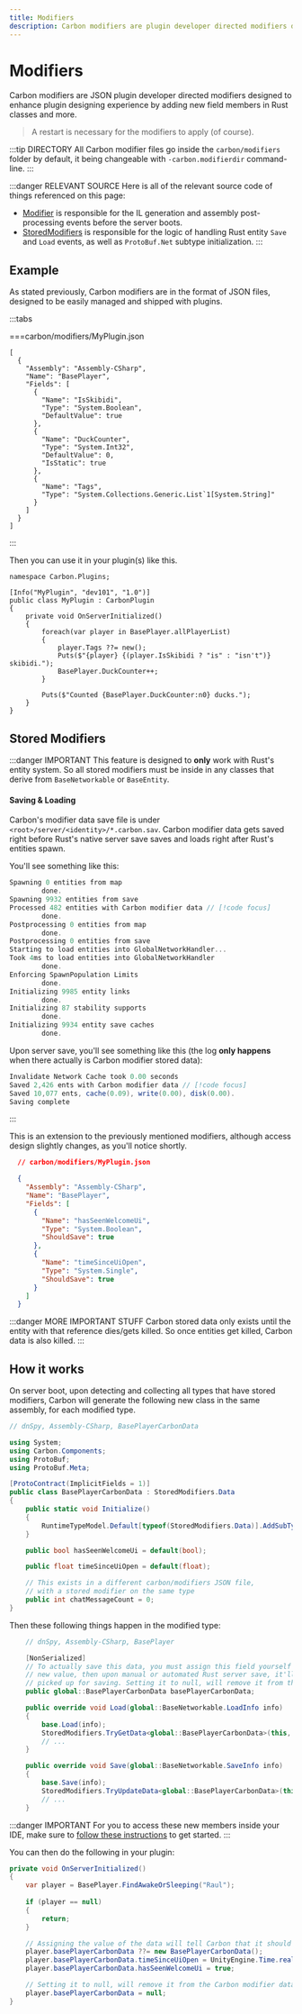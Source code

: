 ```yaml
---
title: Modifiers
description: Carbon modifiers are plugin developer directed modifiers designed to enhance plugin designing experience by adding new field members in Rust classes and more.
---
```


# Modifiers
Carbon modifiers are JSON plugin developer directed modifiers designed to enhance plugin designing experience by adding new field members in Rust classes and more.

> A restart is necessary for the modifiers to apply (of course).

:::tip DIRECTORY
All Carbon modifier files go inside the `carbon/modifiers` folder by default, it being changeable with `-carbon.modifierdir` command-line.
:::

:::danger RELEVANT SOURCE
Here is all of the relevant source code of things referenced on this page:
- [Modifier](https://github.com/CarbonCommunity/Carbon/blob/develop/Carbon.Core/Carbon.Tools/Carbon.Publicizer.Shared/Modifier.cs) is responsible for the IL generation and assembly post-processing events before the server boots.
- [StoredModifiers](https://github.com/CarbonCommunity/Carbon.Common/blob/develop/src/Carbon/Components/StoredModifiers.cs) is responsible for the logic of handling Rust entity `Save` and `Load` events, as well as `ProtoBuf.Net` subtype initialization.
:::

## Example
As stated previously, Carbon modifiers are in the format of JSON files, designed to be easily managed and shipped with plugins.

:::tabs

===carbon/modifiers/MyPlugin.json
```json:line-numbers
[
  {
    "Assembly": "Assembly-CSharp",
    "Name": "BasePlayer",
    "Fields": [
      {
        "Name": "IsSkibidi",
        "Type": "System.Boolean",
        "DefaultValue": true
      },
	  {
        "Name": "DuckCounter",
        "Type": "System.Int32",
        "DefaultValue": 0,
        "IsStatic": true
      },
      {
        "Name": "Tags",
        "Type": "System.Collections.Generic.List`1[System.String]"
      }
    ]
  }
]
```
:::

Then you can use it in your plugin(s) like this.
```csharp:line-numbers
namespace Carbon.Plugins;

[Info("MyPlugin", "dev101", "1.0")]
public class MyPlugin : CarbonPlugin
{
	private void OnServerInitialized()
	{
        foreach(var player in BasePlayer.allPlayerList)
        {
            player.Tags ??= new();
            Puts($"{player} {(player.IsSkibidi ? "is" : "isn't")} skibidi.");
            BasePlayer.DuckCounter++;
        }

		Puts($"Counted {BasePlayer.DuckCounter:n0} ducks.");
	}
}
```

##  Stored Modifiers
:::danger IMPORTANT
This feature is designed to **only** work with Rust's entity system. So all stored modifiers must be inside in any classes that derive from `BaseNetworkable` or `BaseEntity`.

#### Saving & Loading
Carbon's modifier data save file is under `<root>/server/<identity>/*.carbon.sav`. Carbon modifier data gets saved right before Rust's native server save saves and loads right after Rust's entities spawn.

You'll see something like this:
```cs
Spawning 0 entities from map
        done.
Spawning 9932 entities from save
Processed 482 entities with Carbon modifier data // [!code focus]
        done.
Postprocessing 0 entities from map
        done.
Postprocessing 0 entities from save
Starting to load entities into GlobalNetworkHandler...
Took 4ms to load entities into GlobalNetworkHandler
        done.
Enforcing SpawnPopulation Limits
        done.
Initializing 9985 entity links
        done.
Initializing 87 stability supports
        done.
Initializing 9934 entity save caches
        done.
```
Upon server save, you'll see something like this (the log **only happens** when there actually is Carbon modifier stored data):
```cs
Invalidate Network Cache took 0.00 seconds
Saved 2,426 ents with Carbon modifier data // [!code focus]
Saved 10,077 ents, cache(0.09), write(0.00), disk(0.00).
Saving complete
```
:::

This is an extension to the previously mentioned modifiers, although access design slightly changes, as you'll notice shortly.

```json
  // carbon/modifiers/MyPlugin.json

  {
    "Assembly": "Assembly-CSharp",
    "Name": "BasePlayer",
    "Fields": [
	  {
        "Name": "hasSeenWelcomeUi",
        "Type": "System.Boolean",
        "ShouldSave": true
      },
	  {
        "Name": "timeSinceUiOpen",
        "Type": "System.Single",
        "ShouldSave": true
      }
    ]
  }
  ```

:::danger MORE IMPORTANT STUFF
Carbon stored data only exists until the entity with that reference dies/gets killed. So once entities get killed, Carbon data is also killed.
:::

## How it works
On server boot, upon detecting and collecting all types that have stored modifiers, Carbon will generate the following new class in the same assembly, for each modified type.

```csharp
// dnSpy, Assembly-CSharp, BasePlayerCarbonData

using System;
using Carbon.Components;
using ProtoBuf;
using ProtoBuf.Meta;

[ProtoContract(ImplicitFields = 1)]
public class BasePlayerCarbonData : StoredModifiers.Data
{
	public static void Initialize()
	{
		RuntimeTypeModel.Default[typeof(StoredModifiers.Data)].AddSubType(151162043, typeof(global::BasePlayerCarbonData));
	}

	public bool hasSeenWelcomeUi = default(bool);

	public float timeSinceUiOpen = default(float);

	// This exists in a different carbon/modifiers JSON file, 
	// with a stored modifier on the same type
	public int chatMessageCount = 0; 
}
```

Then these following things happen in the modified type:
```csharp
	// dnSpy, Assembly-CSharp, BasePlayer

	[NonSerialized]
	// To actually save this data, you must assign this field yourself with a 
	// new value, then upon manual or automated Rust server save, it'll get
	// picked up for saving. Setting it to null, will remove it from the save.
	public global::BasePlayerCarbonData basePlayerCarbonData; 

	public override void Load(global::BaseNetworkable.LoadInfo info)
	{
		base.Load(info);
		StoredModifiers.TryGetData<global::BasePlayerCarbonData>(this, ref this.basePlayerCarbonData, info);
		// ...
	}

	public override void Save(global::BaseNetworkable.SaveInfo info)
	{
		base.Save(info);
		StoredModifiers.TryUpdateData<global::BasePlayerCarbonData>(this, this.basePlayerCarbonData, info);
		// ...
	}
```
:::danger IMPORTANT
For you to access these new members inside your IDE, make sure to [follow these instructions](/devs/creating-your-project#step-6-enable-developer-mode) to get started.
:::

You can then do the following in your plugin:
```csharp
private void OnServerInitialized()
{
    var player = BasePlayer.FindAwakeOrSleeping("Raul");
  
    if (player == null)
    {
        return;
    }

    // Assigning the value of the data will tell Carbon that it should store it
    player.basePlayerCarbonData ??= new BasePlayerCarbonData();
    player.basePlayerCarbonData.timeSinceUiOpen = UnityEngine.Time.realtimeSinceStartup;
    player.basePlayerCarbonData.hasSeenWelcomeUi = true;

    // Setting it to null, will remove it from the Carbon modifier data save file 
    player.basePlayerCarbonData = null;
}
  ```